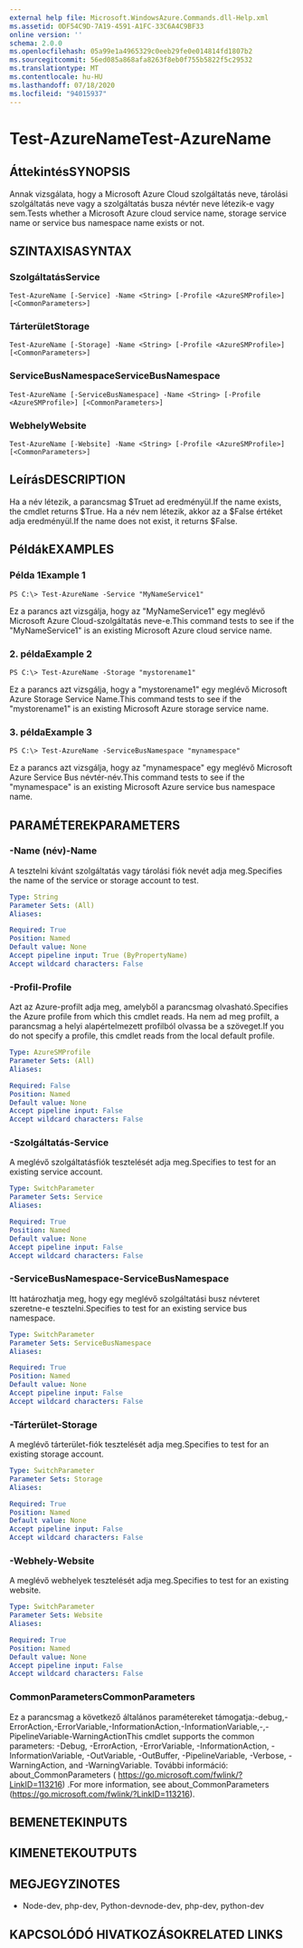 ```yaml
---
external help file: Microsoft.WindowsAzure.Commands.dll-Help.xml
ms.assetid: 0DF54C9D-7A19-4591-A1FC-33C6A4C9BF33
online version: ''
schema: 2.0.0
ms.openlocfilehash: 05a99e1a4965329c0eeb29fe0e014814fd1807b2
ms.sourcegitcommit: 56ed085a868afa8263f8eb0f755b5822f5c29532
ms.translationtype: MT
ms.contentlocale: hu-HU
ms.lasthandoff: 07/18/2020
ms.locfileid: "94015937"
---
```

# <span data-ttu-id="9d769-101">Test-AzureName</span><span class="sxs-lookup"><span data-stu-id="9d769-101">Test-AzureName</span></span>

## <span data-ttu-id="9d769-102">Áttekintés</span><span class="sxs-lookup"><span data-stu-id="9d769-102">SYNOPSIS</span></span>
<span data-ttu-id="9d769-103">Annak vizsgálata, hogy a Microsoft Azure Cloud szolgáltatás neve, tárolási szolgáltatás neve vagy a szolgáltatás busza névtér neve létezik-e vagy sem.</span><span class="sxs-lookup"><span data-stu-id="9d769-103">Tests whether a Microsoft Azure cloud service name, storage service name or service bus namespace name exists or not.</span></span>

## <span data-ttu-id="9d769-104">SZINTAXISA</span><span class="sxs-lookup"><span data-stu-id="9d769-104">SYNTAX</span></span>

### <span data-ttu-id="9d769-105">Szolgáltatás</span><span class="sxs-lookup"><span data-stu-id="9d769-105">Service</span></span>
```
Test-AzureName [-Service] -Name <String> [-Profile <AzureSMProfile>] [<CommonParameters>]
```

### <span data-ttu-id="9d769-106">Tárterület</span><span class="sxs-lookup"><span data-stu-id="9d769-106">Storage</span></span>
```
Test-AzureName [-Storage] -Name <String> [-Profile <AzureSMProfile>] [<CommonParameters>]
```

### <span data-ttu-id="9d769-107">ServiceBusNamespace</span><span class="sxs-lookup"><span data-stu-id="9d769-107">ServiceBusNamespace</span></span>
```
Test-AzureName [-ServiceBusNamespace] -Name <String> [-Profile <AzureSMProfile>] [<CommonParameters>]
```

### <span data-ttu-id="9d769-108">Webhely</span><span class="sxs-lookup"><span data-stu-id="9d769-108">Website</span></span>
```
Test-AzureName [-Website] -Name <String> [-Profile <AzureSMProfile>] [<CommonParameters>]
```

## <span data-ttu-id="9d769-109">Leírás</span><span class="sxs-lookup"><span data-stu-id="9d769-109">DESCRIPTION</span></span>
<span data-ttu-id="9d769-110">Ha a név létezik, a parancsmag $Truet ad eredményül.</span><span class="sxs-lookup"><span data-stu-id="9d769-110">If the name exists, the cmdlet returns $True.</span></span>
<span data-ttu-id="9d769-111">Ha a név nem létezik, akkor az a $False értéket adja eredményül.</span><span class="sxs-lookup"><span data-stu-id="9d769-111">If the name does not exist, it returns $False.</span></span>

## <span data-ttu-id="9d769-112">Példák</span><span class="sxs-lookup"><span data-stu-id="9d769-112">EXAMPLES</span></span>

### <span data-ttu-id="9d769-113">Példa 1</span><span class="sxs-lookup"><span data-stu-id="9d769-113">Example 1</span></span>
```
PS C:\> Test-AzureName -Service "MyNameService1"
```

<span data-ttu-id="9d769-114">Ez a parancs azt vizsgálja, hogy az "MyNameService1" egy meglévő Microsoft Azure Cloud-szolgáltatás neve-e.</span><span class="sxs-lookup"><span data-stu-id="9d769-114">This command tests to see if the "MyNameService1" is an existing Microsoft Azure cloud service name.</span></span>

### <span data-ttu-id="9d769-115">2. példa</span><span class="sxs-lookup"><span data-stu-id="9d769-115">Example 2</span></span>
```
PS C:\> Test-AzureName -Storage "mystorename1"
```

<span data-ttu-id="9d769-116">Ez a parancs azt vizsgálja, hogy a "mystorename1" egy meglévő Microsoft Azure Storage Service Name.</span><span class="sxs-lookup"><span data-stu-id="9d769-116">This command tests to see if the "mystorename1" is an existing Microsoft Azure storage service name.</span></span>

### <span data-ttu-id="9d769-117">3. példa</span><span class="sxs-lookup"><span data-stu-id="9d769-117">Example 3</span></span>
```
PS C:\> Test-AzureName -ServiceBusNamespace "mynamespace"
```

<span data-ttu-id="9d769-118">Ez a parancs azt vizsgálja, hogy az "mynamespace" egy meglévő Microsoft Azure Service Bus névtér-név.</span><span class="sxs-lookup"><span data-stu-id="9d769-118">This command tests to see if the "mynamespace" is an existing Microsoft Azure service bus namespace name.</span></span>

## <span data-ttu-id="9d769-119">PARAMÉTEREK</span><span class="sxs-lookup"><span data-stu-id="9d769-119">PARAMETERS</span></span>

### <span data-ttu-id="9d769-120">-Name (név)</span><span class="sxs-lookup"><span data-stu-id="9d769-120">-Name</span></span>
<span data-ttu-id="9d769-121">A tesztelni kívánt szolgáltatás vagy tárolási fiók nevét adja meg.</span><span class="sxs-lookup"><span data-stu-id="9d769-121">Specifies the name of the service or storage account to test.</span></span>

```yaml
Type: String
Parameter Sets: (All)
Aliases: 

Required: True
Position: Named
Default value: None
Accept pipeline input: True (ByPropertyName)
Accept wildcard characters: False
```

### <span data-ttu-id="9d769-122">-Profil</span><span class="sxs-lookup"><span data-stu-id="9d769-122">-Profile</span></span>
<span data-ttu-id="9d769-123">Azt az Azure-profilt adja meg, amelyből a parancsmag olvasható.</span><span class="sxs-lookup"><span data-stu-id="9d769-123">Specifies the Azure profile from which this cmdlet reads.</span></span>
<span data-ttu-id="9d769-124">Ha nem ad meg profilt, a parancsmag a helyi alapértelmezett profilból olvassa be a szöveget.</span><span class="sxs-lookup"><span data-stu-id="9d769-124">If you do not specify a profile, this cmdlet reads from the local default profile.</span></span>

```yaml
Type: AzureSMProfile
Parameter Sets: (All)
Aliases: 

Required: False
Position: Named
Default value: None
Accept pipeline input: False
Accept wildcard characters: False
```

### <span data-ttu-id="9d769-125">-Szolgáltatás</span><span class="sxs-lookup"><span data-stu-id="9d769-125">-Service</span></span>
<span data-ttu-id="9d769-126">A meglévő szolgáltatásfiók tesztelését adja meg.</span><span class="sxs-lookup"><span data-stu-id="9d769-126">Specifies to test for an existing service account.</span></span>

```yaml
Type: SwitchParameter
Parameter Sets: Service
Aliases: 

Required: True
Position: Named
Default value: None
Accept pipeline input: False
Accept wildcard characters: False
```

### <span data-ttu-id="9d769-127">-ServiceBusNamespace</span><span class="sxs-lookup"><span data-stu-id="9d769-127">-ServiceBusNamespace</span></span>
<span data-ttu-id="9d769-128">Itt határozhatja meg, hogy egy meglévő szolgáltatási busz névteret szeretne-e tesztelni.</span><span class="sxs-lookup"><span data-stu-id="9d769-128">Specifies to test for an existing service bus namespace.</span></span>

```yaml
Type: SwitchParameter
Parameter Sets: ServiceBusNamespace
Aliases: 

Required: True
Position: Named
Default value: None
Accept pipeline input: False
Accept wildcard characters: False
```

### <span data-ttu-id="9d769-129">-Tárterület</span><span class="sxs-lookup"><span data-stu-id="9d769-129">-Storage</span></span>
<span data-ttu-id="9d769-130">A meglévő tárterület-fiók tesztelését adja meg.</span><span class="sxs-lookup"><span data-stu-id="9d769-130">Specifies to test for an existing storage account.</span></span>

```yaml
Type: SwitchParameter
Parameter Sets: Storage
Aliases: 

Required: True
Position: Named
Default value: None
Accept pipeline input: False
Accept wildcard characters: False
```

### <span data-ttu-id="9d769-131">-Webhely</span><span class="sxs-lookup"><span data-stu-id="9d769-131">-Website</span></span>
<span data-ttu-id="9d769-132">A meglévő webhelyek tesztelését adja meg.</span><span class="sxs-lookup"><span data-stu-id="9d769-132">Specifies to test for an existing website.</span></span>

```yaml
Type: SwitchParameter
Parameter Sets: Website
Aliases: 

Required: True
Position: Named
Default value: None
Accept pipeline input: False
Accept wildcard characters: False
```

### <span data-ttu-id="9d769-133">CommonParameters</span><span class="sxs-lookup"><span data-stu-id="9d769-133">CommonParameters</span></span>
<span data-ttu-id="9d769-134">Ez a parancsmag a következő általános paramétereket támogatja:-debug,-ErrorAction,-ErrorVariable,-InformationAction,-InformationVariable,-,-PipelineVariable-WarningAction</span><span class="sxs-lookup"><span data-stu-id="9d769-134">This cmdlet supports the common parameters: -Debug, -ErrorAction, -ErrorVariable, -InformationAction, -InformationVariable, -OutVariable, -OutBuffer, -PipelineVariable, -Verbose, -WarningAction, and -WarningVariable.</span></span> <span data-ttu-id="9d769-135">További információ: about_CommonParameters ( https://go.microsoft.com/fwlink/?LinkID=113216) .</span><span class="sxs-lookup"><span data-stu-id="9d769-135">For more information, see about_CommonParameters (https://go.microsoft.com/fwlink/?LinkID=113216).</span></span>

## <span data-ttu-id="9d769-136">BEMENETEK</span><span class="sxs-lookup"><span data-stu-id="9d769-136">INPUTS</span></span>

## <span data-ttu-id="9d769-137">KIMENETEK</span><span class="sxs-lookup"><span data-stu-id="9d769-137">OUTPUTS</span></span>

## <span data-ttu-id="9d769-138">MEGJEGYZI</span><span class="sxs-lookup"><span data-stu-id="9d769-138">NOTES</span></span>
* <span data-ttu-id="9d769-139">Node-dev, php-dev, Python-dev</span><span class="sxs-lookup"><span data-stu-id="9d769-139">node-dev, php-dev, python-dev</span></span>

## <span data-ttu-id="9d769-140">KAPCSOLÓDÓ HIVATKOZÁSOK</span><span class="sxs-lookup"><span data-stu-id="9d769-140">RELATED LINKS</span></span>

